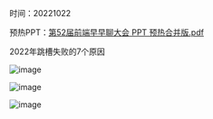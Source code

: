 时间：20221022

预热PPT：[第52届前端早早聊大会 PPT 预热合并版.pdf](https://github.com/guozheng07/Interview-and-open-class/files/9843490/52.PPT.pdf)

2022年跳槽失败的7个原因

![image](https://user-images.githubusercontent.com/42236890/197320672-a32fdeab-9bc8-4bc8-a99d-396e7a18f9bf.png)

![image](https://user-images.githubusercontent.com/42236890/197320696-e5234653-9301-448b-b203-8d5f0720560f.png)

![image](https://user-images.githubusercontent.com/42236890/197320710-79dc7b93-3a6e-4f23-af1c-7af4233417bc.png)



